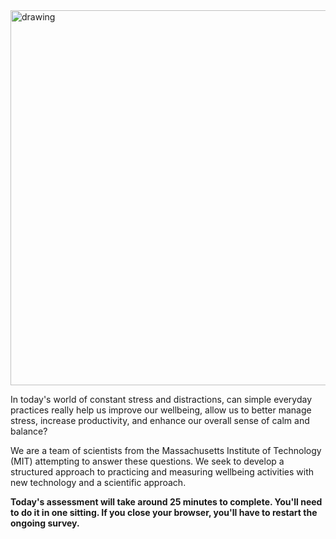 

<img src="https://raw.githubusercontent.com/danielmlow/WellBeingStudy/master/protocol/wellbeing_logo_amendment2_latest.svg" alt="drawing" width="600"/>

[comment]: <> (![Timeline]&#40;https://raw.githubusercontent.com/danielmlow/WellBeingStudy/master/protocol/wellbeing_logo_amendment2_latest.svg&#41;)

In today's world of constant stress and distractions, can simple everyday practices really help us improve our wellbeing, allow us to better manage stress, increase productivity, and enhance our overall sense of calm and balance? 


We are a team of scientists from the Massachusetts Institute of Technology (MIT) attempting to answer these questions. We seek to develop a structured approach to practicing and measuring wellbeing activities with new technology and a scientific approach.

**Today's assessment will take around 25 minutes to complete. You'll need to do it in one sitting. If you close your browser, you'll have to restart the ongoing survey.**
 


